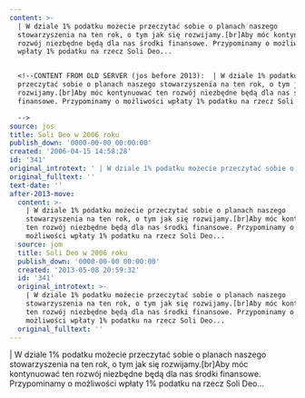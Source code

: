 ```yaml
---
content: >-
  | W dziale 1% podatku możecie przeczytać sobie o planach naszego
  stowarzyszenia na ten rok, o tym jak się rozwijamy.[br]Aby móc kontynuować ten
  rozwój niezbędne będą dla nas środki finansowe. Przypominamy o możliwości
  wpłaty 1% podatku na rzecz Soli Deo...


  <!--CONTENT FROM OLD SERVER (jos before 2013):  | W dziale 1% podatku możecie
  przeczytać sobie o planach naszego stowarzyszenia na ten rok, o tym jak się
  rozwijamy.[br]Aby móc kontynuować ten rozwój niezbędne będą dla nas środki
  finansowe. Przypominamy o możliwości wpłaty 1% podatku na rzecz Soli Deo...

  -->
source: jos
title: Soli Deo w 2006 roku
publish_down: '0000-00-00 00:00:00'
created: '2006-04-15 14:58:28'
id: '341'
original_introtext: ' | W dziale 1% podatku możecie przeczytać sobie o planach naszego stowarzyszenia na ten rok, o tym jak się rozwijamy.[br]Aby móc kontynuować ten rozwój niezbędne będą dla nas środki finansowe. Przypominamy o możliwości wpłaty 1% podatku na rzecz Soli Deo...'
original_fulltext: ''
text-date: ''
after-2013-move:
  content: >-
    | W dziale 1% podatku możecie przeczytać sobie o planach naszego
    stowarzyszenia na ten rok, o tym jak się rozwijamy.[br]Aby móc kontynuować
    ten rozwój niezbędne będą dla nas środki finansowe. Przypominamy o
    możliwości wpłaty 1% podatku na rzecz Soli Deo...
  source: jom
  title: Soli Deo w 2006 roku
  publish_down: '0000-00-00 00:00:00'
  created: '2013-05-08 20:59:32'
  id: '341'
  original_introtext: >-
    | W dziale 1% podatku możecie przeczytać sobie o planach naszego
    stowarzyszenia na ten rok, o tym jak się rozwijamy.[br]Aby móc kontynuować
    ten rozwój niezbędne będą dla nas środki finansowe. Przypominamy o
    możliwości wpłaty 1% podatku na rzecz Soli Deo...
  original_fulltext: ''
---
```

<time></time>

| W dziale 1% podatku możecie przeczytać sobie o planach naszego stowarzyszenia na ten rok, o tym jak się rozwijamy.[br]Aby móc kontynuować ten rozwój niezbędne będą dla nas środki finansowe. Przypominamy o możliwości wpłaty 1% podatku na rzecz Soli Deo...

<!--CONTENT FROM OLD SERVER (jos before 2013):  | W dziale 1% podatku możecie przeczytać sobie o planach naszego stowarzyszenia na ten rok, o tym jak się rozwijamy.[br]Aby móc kontynuować ten rozwój niezbędne będą dla nas środki finansowe. Przypominamy o możliwości wpłaty 1% podatku na rzecz Soli Deo...
-->

<!--{{json:{"created_date":"2006-04-15 14:58:28","publish_down":"0000-00-00 00:00:00","id":"341"}}}-->